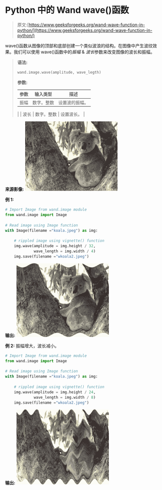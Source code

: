 # Python 中的 Wand wave()函数

> 原文:[https://www.geeksforgeeks.org/wand-wave-function-in-python/](https://www.geeksforgeeks.org/wand-wave-function-in-python/)

wave()函数从图像的顶部和底部创建一个类似波浪的结构。在图像中产生波纹效果。我们可以使用 wave()函数中的*振幅* & *波长*参数来改变图像的波长和振幅。

> **语法:**
> 
> ```py
> wand.image.wave(amplitude, wave_legth)
> 
> ```
> 
> **参数:**
> 
> | 参数 | 输入类型 | 描述 |
> | --- | --- | --- |
> | 振幅 | 数字。整数 | 设置波的振幅。
>  |
> | 波长 | 数字。整数 | 设置波长。
>  |

**来源影像:**
![](img/a1d5dabac07efe8de363e0c440a198d8.png)

**例 1:**

```py
# Import Image from wand.image module
from wand.image import Image

# Read image using Image function
with Image(filename ="koala.jpeg") as img:

    # rippled image using vignette() function
    img.wave(amplitude = img.height / 32,
             wave_length = img.width / 4)
    img.save(filename ="wkoala2.jpeg")
```

**输出:**
![](img/03d074b02773b7e3f9a4192ac1b53f7f.png)

**例 2:** 振幅增大，波长减小。

```py
# Import Image from wand.image module
from wand.image import Image

# Read image using Image function
with Image(filename ="koala.jpeg") as img:

    # rippled image using vignette() function
    img.wave(amplitude = img.height / 24,
             wave_length = img.width / 8)
    img.save(filename ="wkoala2.jpeg")
```

**输出:**
![](img/07df3964d644154db66d42f8a4964be4.png)